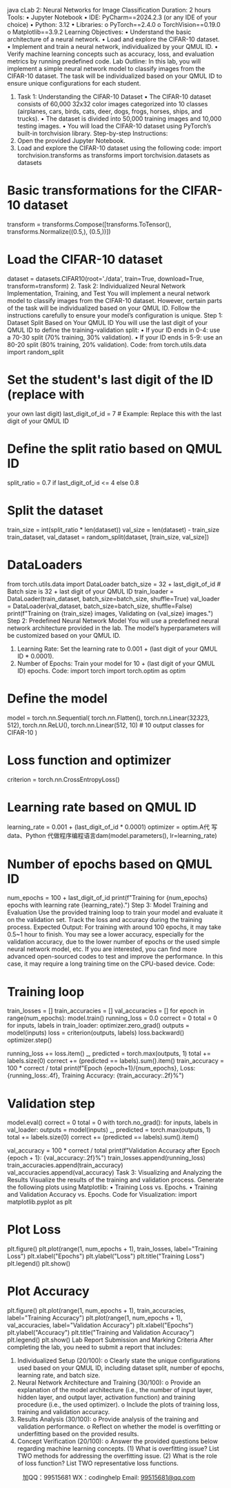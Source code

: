 java cLab 2: Neural Networks for Image 
Classification
Duration: 2 hours
Tools:
• Jupyter Notebook
• IDE: PyCharm==2024.2.3 (or any IDE of your choice)
• Python: 3.12
• Libraries:
o PyTorch==2.4.0
o TorchVision==0.19.0
o Matplotlib==3.9.2
Learning Objectives:
• Understand the basic architecture of a neural network.
• Load and explore the CIFAR-10 dataset.
• Implement and train a neural network, individualized by your QMUL ID.
• Verify machine learning concepts such as accuracy, loss, and evaluation metrics 
by running predefined code.
Lab Outline:
In this lab, you will implement a simple neural network model to classify images from 
the CIFAR-10 dataset. The task will be individualized based on your QMUL ID to ensure 
unique configurations for each student.
1. Task 1: Understanding the CIFAR-10 Dataset
• The CIFAR-10 dataset consists of 60,000 32x32 color images categorized into 10 
classes (airplanes, cars, birds, cats, deer, dogs, frogs, horses, ships, and trucks).
• The dataset is divided into 50,000 training images and 10,000 testing images.
• You will load the CIFAR-10 dataset using PyTorch’s built-in torchvision library.
Step-by-step Instructions:
1. Open the provided Jupyter Notebook.
2. Load and explore the CIFAR-10 dataset using the following code:
import torchvision.transforms as transforms
import torchvision.datasets as datasets
# Basic transformations for the CIFAR-10 dataset
transform = transforms.Compose([transforms.ToTensor(), 
transforms.Normalize((0.5,), (0.5,))])
# Load the CIFAR-10 dataset
dataset = datasets.CIFAR10(root='./data', train=True, 
download=True, transform=transform)
2. Task 2: Individualized Neural Network Implementation, Training, and Test
You will implement a neural network model to classify images from the CIFAR-10 
dataset. However, certain parts of the task will be individualized based on your QMUL 
ID. Follow the instructions carefully to ensure your model’s configuration is unique.
Step 1: Dataset Split Based on Your QMUL ID
You will use the last digit of your QMUL ID to define the training-validation split:
• If your ID ends in 0-4: use a 70-30 split (70% training, 30% validation).
• If your ID ends in 5-9: use an 80-20 split (80% training, 20% validation).
Code:
from torch.utils.data import random_split
# Set the student's last digit of the ID (replace with 
your own last digit)
last_digit_of_id = 7 # Example: Replace this with the 
last digit of your QMUL ID
# Define the split ratio based on QMUL ID
split_ratio = 0.7 if last_digit_of_id <= 4 else 0.8
# Split the dataset
train_size = int(split_ratio * len(dataset))
val_size = len(dataset) - train_size
train_dataset, val_dataset = random_split(dataset, 
[train_size, val_size])
# DataLoaders
from torch.utils.data import DataLoader
batch_size = 32 + last_digit_of_id # Batch size is 32 + 
last digit of your QMUL ID
train_loader = DataLoader(train_dataset, 
batch_size=batch_size, shuffle=True)
val_loader = DataLoader(val_dataset, 
batch_size=batch_size, shuffle=False)
print(f"Training on {train_size} images, Validating on 
{val_size} images.")
Step 2: Predefined Neural Network Model
You will use a predefined neural network architecture provided in the lab. The model’s 
hyperparameters will be customized based on your QMUL ID.
1. Learning Rate: Set the learning rate to 0.001 + (last digit of your QMUL ID * 
0.0001).
2. Number of Epochs: Train your model for 10 + (last digit of your QMUL ID) 
epochs.
Code:
import torch
import torch.optim as optim
# Define the model
model = torch.nn.Sequential(
 torch.nn.Flatten(),
 torch.nn.Linear(32*32*3, 512),
 torch.nn.ReLU(),
 torch.nn.Linear(512, 10) # 10 output classes for 
CIFAR-10
)
# Loss function and optimizer
criterion = torch.nn.CrossEntropyLoss()
# Learning rate based on QMUL ID
learning_rate = 0.001 + (last_digit_of_id * 0.0001)
optimizer = optim.A代 写data、Python
代做程序编程语言dam(model.parameters(), 
lr=learning_rate)
# Number of epochs based on QMUL ID
num_epochs = 100 + last_digit_of_id
print(f"Training for {num_epochs} epochs with learning 
rate {learning_rate}.")
Step 3: Model Training and Evaluation
Use the provided training loop to train your model and evaluate it on the validation set. 
Track the loss and accuracy during the training process.
Expected Output: For training with around 100 epochs, it may take 0.5~1 hour to finish. 
You may see a lower accuracy, especially for the validation accuracy, due to the lower 
number of epochs or the used simple neural network model, etc. If you are interested, 
you can find more advanced open-sourced codes to test and improve the performance. 
In this case, it may require a long training time on the CPU-based device.
Code:
# Training loop
train_losses = [] 
train_accuracies = []
val_accuracies = []
for epoch in range(num_epochs):
 model.train()
 running_loss = 0.0
 correct = 0
 total = 0
 for inputs, labels in train_loader:
 optimizer.zero_grad()
 outputs = model(inputs)
 loss = criterion(outputs, labels)
 loss.backward()
 optimizer.step()
 
 running_loss += loss.item()
 _, predicted = torch.max(outputs, 1)
 total += labels.size(0)
 correct += (predicted == labels).sum().item()
 train_accuracy = 100 * correct / total
 print(f"Epoch {epoch+1}/{num_epochs}, Loss: 
{running_loss:.4f}, Training Accuracy: 
{train_accuracy:.2f}%")
 
 # Validation step
 model.eval()
 correct = 0
 total = 0
 with torch.no_grad():
 for inputs, labels in val_loader:
 outputs = model(inputs)
 _, predicted = torch.max(outputs, 1)
 total += labels.size(0)
 correct += (predicted == labels).sum().item()
 
 val_accuracy = 100 * correct / total
 print(f"Validation Accuracy after Epoch {epoch + 1}: 
{val_accuracy:.2f}%")
 train_losses.append(running_loss) 
 train_accuracies.append(train_accuracy)
 val_accuracies.append(val_accuracy)
Task 3: Visualizing and Analyzing the Results
Visualize the results of the training and validation process. Generate the following plots 
using Matplotlib:
• Training Loss vs. Epochs.
• Training and Validation Accuracy vs. Epochs.
Code for Visualization:
import matplotlib.pyplot as plt
# Plot Loss
plt.figure()
plt.plot(range(1, num_epochs + 1), train_losses, 
label="Training Loss")
plt.xlabel("Epochs")
plt.ylabel("Loss")
plt.title("Training Loss")
plt.legend()
plt.show()
# Plot Accuracy
plt.figure()
plt.plot(range(1, num_epochs + 1), train_accuracies, 
label="Training Accuracy")
plt.plot(range(1, num_epochs + 1), val_accuracies, 
label="Validation Accuracy")
plt.xlabel("Epochs")
plt.ylabel("Accuracy")
plt.title("Training and Validation Accuracy")
plt.legend()
plt.show()
Lab Report Submission and Marking Criteria
After completing the lab, you need to submit a report that includes:
1. Individualized Setup (20/100):
o Clearly state the unique configurations used based on your QMUL ID, 
including dataset split, number of epochs, learning rate, and batch size.
2. Neural Network Architecture and Training (30/100):
o Provide an explanation of the model architecture (i.e., the number of input 
layer, hidden layer, and output layer, activation function) and training 
procedure (i.e., the used optimizer).
o Include the plots of training loss, training and validation accuracy.
3. Results Analysis (30/100):
o Provide analysis of the training and validation performance.
o Reflect on whether the model is overfitting or underfitting based on the 
provided results.
4. Concept Verification (20/100):
o Answer the provided questions below regarding machine learning 
concepts.
(1) What is overfitting issue? List TWO methods for addressing the overfitting 
issue.
(2) What is the role of loss function? List TWO representative loss functions.

         
加QQ：99515681  WX：codinghelp  Email: 99515681@qq.com
